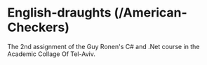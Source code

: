 # English-draughts (/American-Checkers)
The 2nd assignment of the Guy Ronen's C# and .Net course in the Academic Collage Of Tel-Aviv.
